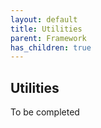 ```yaml
---
layout: default
title: Utilities
parent: Framework
has_children: true
---
```


## Utilities
To be completed
